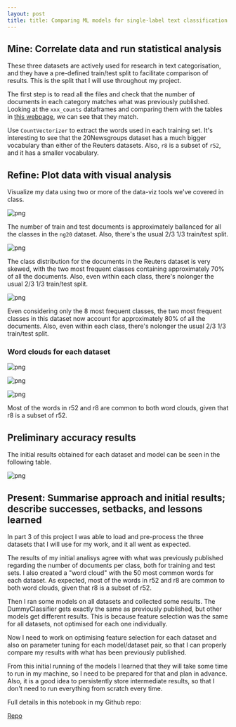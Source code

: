 ```yaml
---
layout: post
title: title: Comparing ML models for single-label text classification (Part3)
---
```


## Mine: Correlate data and run statistical analysis

These three datasets are actively used for research in text categorisation, and they have a pre-defined train/test split to facilitate comparison of results.  This is the split that I will use throughout my project.

The first step is to read all the files and check that the number of documents in each category matches what was previously published.  Looking at the `xxx_counts` dataframes and comparing them with the tables in [this webpage](http://ana.cachopo.org/datasets-for-single-label-text-categorization), we can see that they match.


Use `CountVectorizer` to extract the words used in each training set.  It's interesting to see that the 20Newsgroups dataset has a much bigger vocabulary than either of the Reuters datasets.  Also, `r8` is a subset of `r52`, and it has a smaller vocabulary.


## Refine: Plot data with visual analysis

Visualize my data using two or more of the data-viz tools we've covered in class.

![png](../images/2016-12-12-ng20.png)

The number of train and test documents is approximately ballanced for all the classes in the `ng20` dataset.  Also, there's the usual 2/3 1/3 train/test split.

![png](../images/2016-12-12-r52.png)

The class distribution for the documents in the Reuters  dataset is very skewed, with the two most frequent classes containing approximately 70% of all the documents.  Also, even within each class, there's nolonger the usual 2/3 1/3 train/test split.

![png](../images/2016-12-12-r8.png)

Even considering only the 8 most frequent classes, the two most frequent classes in this dataset now account for approximately 80% of all the documents.   Also, even within each class, there's nolonger the usual 2/3 1/3 train/test split.


### Word clouds for each dataset

![png](../images/2016-12-12-ng20-cloud.png)

![png](../images/2016-12-12-r52-cloud.png)

![png](../images/2016-12-12-r8-cloud.png)

Most of the words in r52 and r8 are common to both word clouds, given that r8 is a subset of r52.



## Preliminary accuracy results

The initial results obtained for each dataset and model can be seen in
the following table.

![png](../images/2016-12-12-results.png)


## Present: Summarise approach and initial results; describe successes, setbacks, and lessons learned

In part 3 of this project I was able to load and pre-process the three datasets that I will use for my work, and it all went as expected.

The results of my initial analisys agree with what was previously published regarding the number of documents per class, both for training and test sets.  I also created a "word cloud" with the 50 most common words for each dataset.  As expected, most of the words in r52 and r8 are common to both word clouds, given that r8 is a subset of r52.

Then I ran some models on all datasets and collected some results.  The DummyClassifier gets exactly the same as previously published, but other models get different results.  This is because feature selection was the same for all datasets, not optimised for each one individually.

Now I need to work on optimising feature selection for each dataset and also on parameter tuning for each model/dataset pair, so that I can properly compare my results with what has been previously published.

From this initial running of the models I learned that they will take some time to run in my machine, so I need to be prepared for that and plan in advance.  Also, it is a good idea to persistently store intermediate results, so that I don't need to run everything from scratch every time.

Full details in this notebook in my Github repo:

[Repo](https://github.com/acardocacho/DSI_LDN_1_HOMEWORK/blob/master/ana/capstone/Ana-Capstone-Part3.ipynb)

